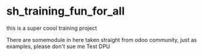 # sh_training_fun_for_all
this is a super coool training project 

There are somemodule in here taken straight from odoo community, just as examples, please don't sue me
Test DPU
